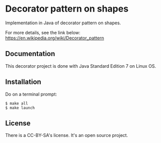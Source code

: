 # Decorator pattern on shapes

Implementation in Java of decorator pattern on shapes.

For more details, see the link below:
https://en.wikipedia.org/wiki/Decorator_pattern

## Documentation

This decorator project is done with Java Standard Edition 7 on Linux OS.

## Installation

Do on a terminal prompt:

```shell
$ make all
$ make launch
```

## License

There is a CC-BY-SA's license. It's an open source project.
